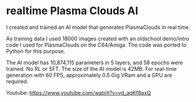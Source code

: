 # realtime Plasma Clouds AI
I created and trained an AI model that generates PlasmaClouds in real time.

As training data I used 18000 images created with an oldschool demo/intro code I used for PlasmaClouds on the C64/Amiga. 
The code was ported to Python for this purpose.

The AI ​​model has 10,874,115 parameters in 5 layers, and 58 epochs were trained. No RL or SFT.
The size of the AI ​​model is 42MB. 
For real-time generation with 60 FPS, approximately 0.5 Gig VRam and a GPU are required.

Youtube: https://www.youtube.com/watch?v=vd_aqKf8axQ
